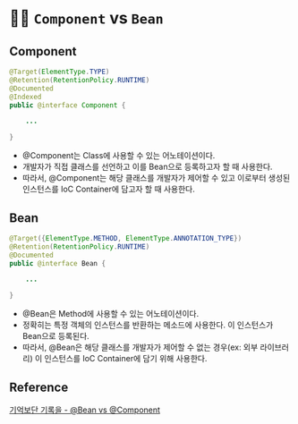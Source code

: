 
# 🐱‍👤 `Component` vs `Bean`

## Component

```java
@Target(ElementType.TYPE)
@Retention(RetentionPolicy.RUNTIME)
@Documented
@Indexed
public @interface Component {

	...

}

```

- @Component는 Class에 사용할 수 있는 어노테이션이다.
- 개발자가 직접 클래스를 선언하고 이를 Bean으로 등록하고자 할 때 사용한다.
- 따라서, @Component는 해당 클래스를 개발자가 제어할 수 있고 이로부터 생성된 인스턴스를 IoC Container에 담고자 할 때 사용한다.

## Bean

```java
@Target({ElementType.METHOD, ElementType.ANNOTATION_TYPE})
@Retention(RetentionPolicy.RUNTIME)
@Documented
public @interface Bean {

	...

}
```

- @Bean은 Method에 사용할 수 있는 어노테이션이다.
- 정확히는 특정 객체의 인스턴스를 반환하는 메소드에 사용한다. 이 인스턴스가 Bean으로 등록된다.
- 따라서, @Bean은 해당 클래스를 개발자가 제어할 수 없는 경우(ex: 외부 라이브러리) 이 인스턴스를 IoC Container에 담기 위해 사용한다.

## Reference

[기억보단 기록을 - @Bean vs @Component](https://jojoldu.tistory.com/27)